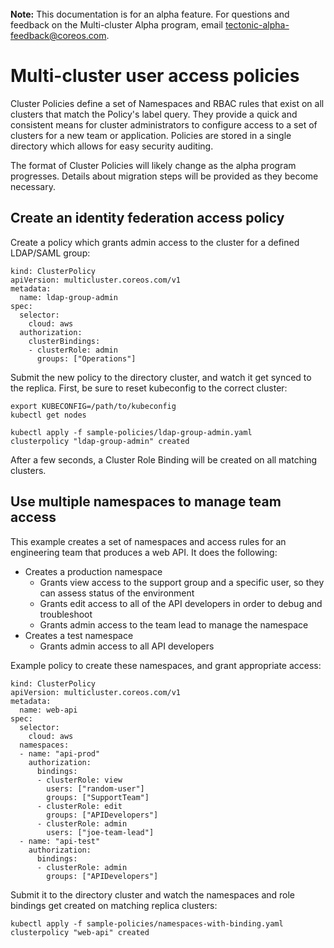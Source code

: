<br>
<div class="alert alert-info" role="alert">
<i class="fa fa-exclamation-triangle"></i><b> Note:</b> This documentation is for an alpha feature. For questions and feedback on the Multi-cluster Alpha program, email <a href="mailto:tectonic-alpha-feedback@coreos.com">tectonic-alpha-feedback@coreos.com</a>.
</div>

# Multi-cluster user access policies

Cluster Policies define a set of Namespaces and RBAC rules that exist on all clusters that match the Policy's label query. They provide a quick and consistent means for cluster administrators to configure access to a set of clusters for a new team or application. Policies are stored in a single directory which allows for easy security auditing.

The format of Cluster Policies will likely change as the alpha program progresses. Details about migration steps will be provided as they become necessary.

## Create an identity federation access policy

Create a policy which grants admin access to the cluster for a defined LDAP/SAML group:

```
kind: ClusterPolicy
apiVersion: multicluster.coreos.com/v1
metadata:
  name: ldap-group-admin
spec:
  selector:
    cloud: aws
  authorization:
    clusterBindings:
    - clusterRole: admin
      groups: ["Operations"]
```

Submit the new policy to the directory cluster, and watch it get synced to the replica. First, be sure to reset kubeconfig to the correct cluster:

```
export KUBECONFIG=/path/to/kubeconfig
kubectl get nodes

kubectl apply -f sample-policies/ldap-group-admin.yaml
clusterpolicy "ldap-group-admin" created
```

After a few seconds, a Cluster Role Binding will be created on all matching clusters.

## Use multiple namespaces to manage team access

This example creates a set of namespaces and access rules for an engineering team that produces a web API. It does the following:
* Creates a production namespace
  * Grants view access to the support group and a specific user, so they can assess status of the environment
  * Grants edit access to all of the API developers in order to debug and troubleshoot
  * Grants admin access to the team lead to manage the namespace
* Creates a test namespace
  * Grants admin access to all API developers

Example policy to create these namespaces, and grant appropriate access:

```
kind: ClusterPolicy
apiVersion: multicluster.coreos.com/v1
metadata:
  name: web-api
spec:
  selector:
    cloud: aws
  namespaces:
  - name: "api-prod"
    authorization:
      bindings:
      - clusterRole: view
        users: ["random-user"]
        groups: ["SupportTeam"]
      - clusterRole: edit
        groups: ["APIDevelopers"]
      - clusterRole: admin
        users: ["joe-team-lead"]
  - name: "api-test"
    authorization:
      bindings:
      - clusterRole: admin
        groups: ["APIDevelopers"]
```

Submit it to the directory cluster and watch the namespaces and role bindings get created on matching replica clusters:

```
kubectl apply -f sample-policies/namespaces-with-binding.yaml
clusterpolicy "web-api" created
```
